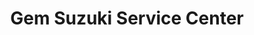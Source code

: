 ---
title: "Gem Suzuki Service Center"
url: /hyderabad/gem-suzuki-service-center/
shop: Motorrad
---
